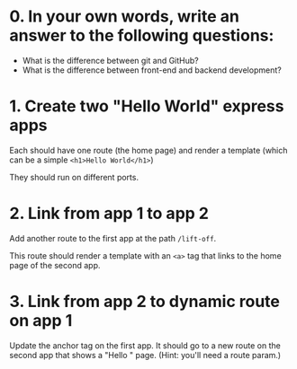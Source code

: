 # 0. In your own words, write an answer to the following questions:

- What is the difference between git and GitHub?
- What is the difference between front-end and backend development?

# 1. Create two "Hello World" express apps

Each should have one route (the home page) and render a template (which can be a simple `<h1>Hello World</h1>`)

They should run on different ports.

# 2. Link from app 1 to app 2

Add another route to the first app at the path `/lift-off`.

This route should render a template with an `<a>` tag that links to the home page of the second app.

# 3. Link from app 2 to dynamic route on app 1

Update the anchor tag on the first app.
It should go to a new route on the second app that shows a "Hello <name>" page.
(Hint: you'll need a route param.)

